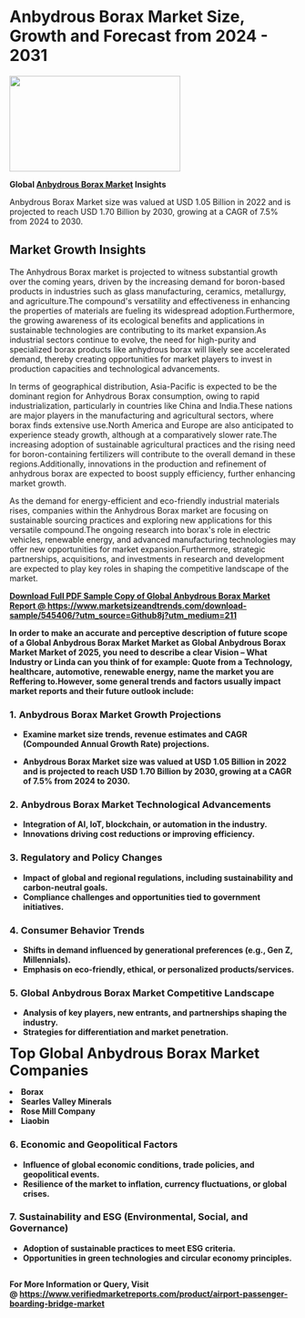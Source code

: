 <H1>Anbydrous Borax Market Size, Growth and Forecast from 2024 - 2031</H1><img class="aligncenter size-medium wp-image-584254" src="https://thirdeyenews.in/wp-content/uploads/2024/09/Global-Market-Research-300x168.jpeg" alt="" width="300" height="168" /><p><strong>Global&nbsp;<a href="https://www.marketsizeandtrends.com/download-sample/545406/?utm_source=Github8j?utm_medium=211">Anbydrous Borax Market</a> Insights</strong></p><p>Anbydrous Borax Market size was valued at USD 1.05 Billion in 2022 and is projected to reach USD 1.70 Billion by 2030, growing at a CAGR of 7.5% from 2024 to 2030.</p><p><h2>Market Growth Insights</h2> <p>The Anhydrous Borax market is projected to witness substantial growth over the coming years, driven by the increasing demand for boron-based products in industries such as glass manufacturing, ceramics, metallurgy, and agriculture.The compound's versatility and effectiveness in enhancing the properties of materials are fueling its widespread adoption.Furthermore, the growing awareness of its ecological benefits and applications in sustainable technologies are contributing to its market expansion.As industrial sectors continue to evolve, the need for high-purity and specialized borax products like anhydrous borax will likely see accelerated demand, thereby creating opportunities for market players to invest in production capacities and technological advancements.</p> <p><strong><a href="#"></a></strong></p> <p>In terms of geographical distribution, Asia-Pacific is expected to be the dominant region for Anhydrous Borax consumption, owing to rapid industrialization, particularly in countries like China and India.These nations are major players in the manufacturing and agricultural sectors, where borax finds extensive use.North America and Europe are also anticipated to experience steady growth, although at a comparatively slower rate.The increasing adoption of sustainable agricultural practices and the rising need for boron-containing fertilizers will contribute to the overall demand in these regions.Additionally, innovations in the production and refinement of anhydrous borax are expected to boost supply efficiency, further enhancing market growth.</p> <p>As the demand for energy-efficient and eco-friendly industrial materials rises, companies within the Anhydrous Borax market are focusing on sustainable sourcing practices and exploring new applications for this versatile compound.The ongoing research into borax's role in electric vehicles, renewable energy, and advanced manufacturing technologies may offer new opportunities for market expansion.Furthermore, strategic partnerships, acquisitions, and investments in research and development are expected to play key roles in shaping the competitive landscape of the market.</p> <p><strong><a href="#"></p><p><span class=""><strong>Download Full PDF Sample Copy of Global Anbydrous Borax Market Report</strong> @ <a href="https://www.marketsizeandtrends.com/download-sample/545406/?utm_source=Github8j?utm_medium=211" target="_blank">https://www.marketsizeandtrends.com/download-sample/545406/?utm_source=Github8j?utm_medium=211</a></span></p><p>In order to make an accurate and perceptive description of future scope of a Global&nbsp;Anbydrous Borax Market Market as Global&nbsp;Anbydrous Borax Market Market of 2025, you need to describe a clear Vision &ndash; What Industry or Linda can you think of for example: Quote from a Technology, healthcare, automotive, renewable energy, name the market you are Reffering to.However, some general trends and factors usually impact market reports and their future outlook include:</p><h3>1.&nbsp;<strong>Anbydrous Borax Market Growth Projections</strong></h3><ul><li>Examine market size trends, revenue estimates and CAGR (Compounded Annual Growth Rate) projections.</li><li><p>Anbydrous Borax Market size was valued at USD 1.05 Billion in 2022 and is projected to reach USD 1.70 Billion by 2030, growing at a CAGR of 7.5% from 2024 to 2030.</p></li></ul><h3>2.&nbsp;<strong>Anbydrous Borax Market Technological Advancements</strong></h3><ul><li>Integration of AI, IoT, blockchain, or automation in the industry.</li><li>Innovations driving cost reductions or improving efficiency.</li></ul><h3>3.&nbsp;<strong>Regulatory and Policy Changes</strong></h3><ul><li>Impact of global and regional regulations, including sustainability and carbon-neutral goals.</li><li>Compliance challenges and opportunities tied to government initiatives.</li></ul><h3>4.&nbsp;<strong>Consumer Behavior Trends</strong></h3><ul><li>Shifts in demand influenced by generational preferences (e.g., Gen Z, Millennials).</li><li>Emphasis on eco-friendly, ethical, or personalized products/services.</li></ul><h3>5.&nbsp;<strong>Global Anbydrous Borax Market Competitive Landscape</strong></h3><ul><li>Analysis of key players, new entrants, and partnerships shaping the industry.</li><li>Strategies for differentiation and market penetration.</li></ul><p data-pm-slice="1 1 []"><span style="color: inherit; font-family: inherit; font-size: 25px;">Top Global Anbydrous Borax Market Companies</span></p><div class="" data-test-id=""><p><li>Borax</li><li> Searles Valley Minerals</li><li> Rose Mill Company</li><li> Liaobin</li></p></div><h3>6.&nbsp;<strong>Economic and Geopolitical Factors</strong></h3><ul><li>Influence of global economic conditions, trade policies, and geopolitical events.</li><li>Resilience of the market to inflation, currency fluctuations, or global crises.</li></ul><h3>7.&nbsp;<strong>Sustainability and ESG (Environmental, Social, and Governance)</strong></h3><ul><li>Adoption of sustainable practices to meet ESG criteria.</li><li>Opportunities in green technologies and circular economy principles.</li></ul><h2><strong style="font-size: 14px;">For More Information or Query, Visit @&nbsp;</strong><a style="background-color: #ffffff; font-size: 14px;" href="https://www.marketsizeandtrends.com/report/anbydrous-borax-market/" target="_blank">https://www.verifiedmarketreports.com/product/airport-passenger-boarding-bridge-market</a></h2>